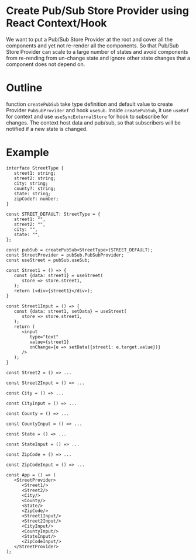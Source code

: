 # Create Pub/Sub Store Provider using React Context/Hook

We want to put a Pub/Sub Store Provider at the root and cover all the components and yet not re-render all the components. So that Pub/Sub Store Provider can scale to a large number of states and avoid components from re-rending from un-change state and ignore other state changes that a component does not depend on. 

# Outline
function `createPubSub` take type definition and default value to create Provider `PubSubProvider` and hook `useSub`. Inside `createPubSub`, it use `useRef` for context and use `useSyncExternalStore` for hook to subscribe for changes. The context host data and pub/sub, so that subscribers will be notified if a new state is changed. 

# Example

```
interface StreetType {
   street1: string;
   street2: string;
   city: string;
   county?: string;
   state: string;
   zipCode?: number;
}

const STREET_DEFAULT: StreetType = {
   street1: "",
   street2: "",
   city: "",
   state: "",
};

const pubSub = createPubSub<StreetType>(STREET_DEFAULT);
const StreetProvider = pubSub.PubSubProvider;
const useStreet = pubSub.useSub;

const Street1 = () => {
   const {data: street1} = useStreet(
      store => store.street1,
   );
   return (<div>{street1}</div>);
}

const Street1Input = () => {
   const {data: street1, setData} = useStreet(
      store => store.street1,
   );
   return (
      <input 
         type="text" 
         value={street1} 
         onChange={e => setData({street1: e.target.value})}
      />
   );
}

const Street2 = () => ...

const Street2Input = () => ...

const City = () => ...

const CityInput = () => ...

const County = () => ...

const CountyInput = () => ...

const State = () => ...

const StateInput = () => ...

const ZipCode = () => ...

const ZipCodeInput = () => ...

const App = () => (
   <StreetProvider>
      <Street1/>
      <Street2/>
      <City/>
      <County/>
      <State/>
      <ZipCode/>
      <Street1Input/>
      <Street2Input/>
      <CityInput/>
      <CountyInput/>
      <StateInput/>
      <ZipCodeInput/>
   </StreetProvider>
);
```